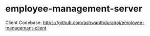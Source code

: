 # employee-management-server


Client Codebase: https://github.com/ashwanthdurairaj/employee-managemant-client
